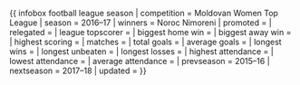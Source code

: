 {{ infobox football league season | competition = Moldovan Women Top League | season = 2016–17 | winners = Noroc Nimoreni | promoted = | relegated = | league topscorer = | biggest home win = | biggest away win = | highest scoring = | matches = | total goals = | average goals = | longest wins = | longest unbeaten = | longest losses = | highest attendance = | lowest attendance = | average attendance = | prevseason = 2015–16 | nextseason = 2017–18 | updated = }}
